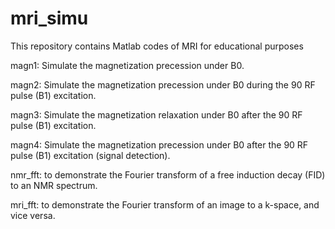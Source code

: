 # mri_simu
This repository contains Matlab codes of MRI for educational purposes

magn1: Simulate the magnetization precession under B0.

magn2: Simulate the magnetization precession under B0 during the 90 RF pulse (B1) excitation.

magn3: Simulate the magnetization relaxation under B0 after the 90 RF pulse (B1) excitation.

magn4: Simulate the magnetization precession under B0 after the 90 RF pulse (B1) excitation (signal detection).

nmr_fft: to demonstrate the Fourier transform of a free induction decay (FID) to an NMR spectrum.

mri_fft: to demonstrate the Fourier transform of an image to a k-space, and vice versa.
